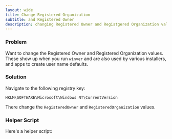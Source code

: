 ```yaml
---
layout: wide
title: Change Registered Organization
subtitle: and Registered Owner
description: changing Registered Owner and Registgered Organization values in Win 10
---
```


### Problem

Want to change the Registered Owner and Registered Organization values. These show up when you run `winver` and are also used by various installers, and apps to create user name defaults.


### Solution

Navigate to the following registry key:

    HKLM\SOFTWARE\Microsoft\Windows NT\CurrentVersion

There change the `RegisteredOwner` and `RegisteredOrganization` values.

### Helper Script

Here's a helper script:

<script src="https://gist.github.com/maciakl/0898c9eb995531883fdf47a4f25e6d60.js"></script>
